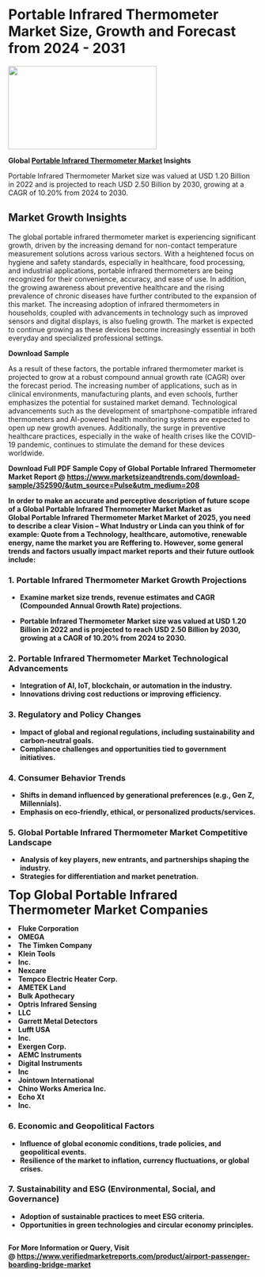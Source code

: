 <H1>Portable Infrared Thermometer Market Size, Growth and Forecast from 2024 - 2031</H1><img class="aligncenter size-medium wp-image-584254" src="https://thirdeyenews.in/wp-content/uploads/2024/09/Global-Market-Research-300x168.jpeg" alt="" width="300" height="168" /><p><strong>Global&nbsp;<a href="https://www.marketsizeandtrends.com/download-sample/352590/&amp;utm_source=Pulse&amp;utm_medium=208">Portable Infrared Thermometer Market</a> Insights</strong></p><p>Portable Infrared Thermometer Market size was valued at USD 1.20 Billion in 2022 and is projected to reach USD 2.50 Billion by 2030, growing at a CAGR of 10.20% from 2024 to 2030.</p><p><h2>Market Growth Insights</h2> <p>The global portable infrared thermometer market is experiencing significant growth, driven by the increasing demand for non-contact temperature measurement solutions across various sectors. With a heightened focus on hygiene and safety standards, especially in healthcare, food processing, and industrial applications, portable infrared thermometers are being recognized for their convenience, accuracy, and ease of use. In addition, the growing awareness about preventive healthcare and the rising prevalence of chronic diseases have further contributed to the expansion of this market. The increasing adoption of infrared thermometers in households, coupled with advancements in technology such as improved sensors and digital displays, is also fueling growth. The market is expected to continue growing as these devices become increasingly essential in both everyday and specialized professional settings.</p> <p><strong>Download Sample</strong></p> <p>As a result of these factors, the portable infrared thermometer market is projected to grow at a robust compound annual growth rate (CAGR) over the forecast period. The increasing number of applications, such as in clinical environments, manufacturing plants, and even schools, further emphasizes the potential for sustained market demand. Technological advancements such as the development of smartphone-compatible infrared thermometers and AI-powered health monitoring systems are expected to open up new growth avenues. Additionally, the surge in preventive healthcare practices, especially in the wake of health crises like the COVID-19 pandemic, continues to stimulate the demand for these devices worldwide.</p> <p><strong></p><p><span class=""><strong>Download Full PDF Sample Copy of Global Portable Infrared Thermometer Market Report</strong> @ <a href="https://www.marketsizeandtrends.com/download-sample/352590/&amp;utm_source=Pulse&amp;utm_medium=208" target="_blank">https://www.marketsizeandtrends.com/download-sample/352590/&amp;utm_source=Pulse&amp;utm_medium=208</a></span></p><p>In order to make an accurate and perceptive description of future scope of a Global&nbsp;Portable Infrared Thermometer Market Market as Global&nbsp;Portable Infrared Thermometer Market Market of 2025, you need to describe a clear Vision &ndash; What Industry or Linda can you think of for example: Quote from a Technology, healthcare, automotive, renewable energy, name the market you are Reffering to. However, some general trends and factors usually impact market reports and their future outlook include:</p><h3>1.&nbsp;<strong>Portable Infrared Thermometer Market Growth Projections</strong></h3><ul><li>Examine market size trends, revenue estimates and CAGR (Compounded Annual Growth Rate) projections.</li><li><p>Portable Infrared Thermometer Market size was valued at USD 1.20 Billion in 2022 and is projected to reach USD 2.50 Billion by 2030, growing at a CAGR of 10.20% from 2024 to 2030.</p></li></ul><h3>2.&nbsp;<strong>Portable Infrared Thermometer Market Technological Advancements</strong></h3><ul><li>Integration of AI, IoT, blockchain, or automation in the industry.</li><li>Innovations driving cost reductions or improving efficiency.</li></ul><h3>3.&nbsp;<strong>Regulatory and Policy Changes</strong></h3><ul><li>Impact of global and regional regulations, including sustainability and carbon-neutral goals.</li><li>Compliance challenges and opportunities tied to government initiatives.</li></ul><h3>4.&nbsp;<strong>Consumer Behavior Trends</strong></h3><ul><li>Shifts in demand influenced by generational preferences (e.g., Gen Z, Millennials).</li><li>Emphasis on eco-friendly, ethical, or personalized products/services.</li></ul><h3>5.&nbsp;<strong>Global Portable Infrared Thermometer Market Competitive Landscape</strong></h3><ul><li>Analysis of key players, new entrants, and partnerships shaping the industry.</li><li>Strategies for differentiation and market penetration.</li></ul><p data-pm-slice="1 1 []"><span style="color: inherit; font-family: inherit; font-size: 25px;">Top Global Portable Infrared Thermometer Market Companies</span></p><div class="" data-test-id=""><p><li>Fluke Corporation</li><li> OMEGA</li><li> The Timken Company</li><li> Klein Tools</li><li> Inc.</li><li> Nexcare</li><li> Tempco Electric Heater Corp.</li><li> AMETEK Land</li><li> Bulk Apothecary</li><li> Optris Infrared Sensing</li><li> LLC</li><li> Garrett Metal Detectors</li><li> Lufft USA</li><li> Inc.</li><li> Exergen Corp.</li><li> AEMC Instruments</li><li> Digital Instruments</li><li> Inc</li><li> Jointown International</li><li> Chino Works America Inc.</li><li> Echo Xt</li><li> Inc.</li></p></div><h3>6.&nbsp;<strong>Economic and Geopolitical Factors</strong></h3><ul><li>Influence of global economic conditions, trade policies, and geopolitical events.</li><li>Resilience of the market to inflation, currency fluctuations, or global crises.</li></ul><h3>7.&nbsp;<strong>Sustainability and ESG (Environmental, Social, and Governance)</strong></h3><ul><li>Adoption of sustainable practices to meet ESG criteria.</li><li>Opportunities in green technologies and circular economy principles.</li></ul><h2><strong style="font-size: 14px;">For More Information or Query, Visit @&nbsp;</strong><a style="background-color: #ffffff; font-size: 14px;" href="https://www.marketsizeandtrends.com/report/portable-infrared-thermometer-market/" target="_blank">https://www.verifiedmarketreports.com/product/airport-passenger-boarding-bridge-market</a></h2>
